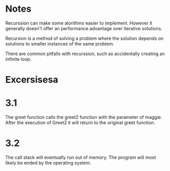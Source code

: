 # Notes

Recurssion can make some alorithms easier to implement. However it generally doesn't offer an performance advantage over iterative solutions.

Recursion is a method of solving a problem where the solution depends on solutions to smaller instances of the same problem.

There are common pitfalls with recurssion, such as accidentally creating an infinite loop.

# Excersisesa

# 3.1

The greet function calls the greet2 function with the parameter of maggie. After the execution of Greet2 it will return to the original greet function.

# 3.2

The call stack will eventually run out of memory. The program will most likely be ended by the operating system.
